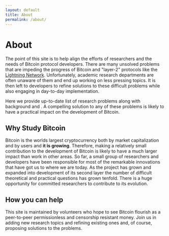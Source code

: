 ```yaml
---
layout: default
title: About
permalink: /about/
---
```


# About

The point of this site is to help align the efforts of researchers and the needs of Bitcoin protocol developers.
There are many unsolved problems that are impeding the progress of Bitcoin and "layer-2" protocols like the [Lightning Network].
Unfortunately, academic research departments are often unaware of them and end up working on less pressing topics.
It is then left to developers to refine solutions to these difficult problems while also engaging in day-to-day implementation.

Here we provide up-to-date list of research problems along with background and .
A compelling solution to any of these problems is likely to have a practical impact on the development of Bitcoin.

## Why Study Bitcoin

Bitcoin is the worlds largest cryptocurrency both by market capitalization and by users and **it is growing**.
Therefore, making a relatively small contribution to the development of Bitcoin is likely to have a much larger impact than work in other areas.
So far, a small group of researchers and developers have been responsible for most of the remarkable innovations that have got us to where we are today.
As the project has grown and expanded into development of its second layer the number of difficult theoretical and practical questions has grown tenfold.
There is a huge opportunity for committed researchers to contribute to its evolution.

## How you can help

This site is maintained by volunteers who hope to see Bitcoin flourish as a peer-to-peer permissionless and censorship resistant money.
Join us in adding new research topics and refining existing ones and, of course, proposing solutions to the problems.


[Lightning Network]: https://en.wikipedia.org/wiki/Lightning_Network
